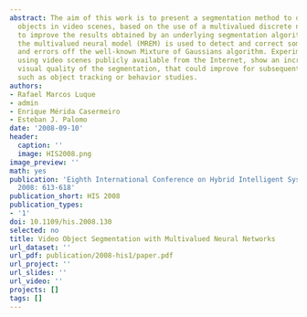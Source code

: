 ```yaml
---
abstract: The aim of this work is to present a segmentation method to detect moving
  objects in video scenes, based on the use of a multivalued discrete neural network
  to improve the results obtained by an underlying segmentation algorithm. Specifically,
  the multivalued neural model (MREM) is used to detect and correct some of the deficiencies
  and errors off the well-known Mixture of Gaussians algorithm. Experimental results,
  using video scenes publicly available from the Internet, show an increase of the
  visual quality of the segmentation, that could improve for subsequent analysis phases,
  such as object tracking or behavior studies.
authors:
- Rafael Marcos Luque
- admin
- Enrique Mérida Casermeiro
- Esteban J. Palomo
date: '2008-09-10'
header:
  caption: ''
  image: HIS2008.png
image_preview: ''
math: yes
publication: 'Eighth International Conference on Hybrid Intelligent Systems (HIS)
  2008: 613-618'
publication_short: HIS 2008
publication_types: 
- '1'
doi: 10.1109/his.2008.130
selected: no
title: Video Object Segmentation with Multivalued Neural Networks
url_dataset: ''
url_pdf: publication/2008-his1/paper.pdf
url_project: ''
url_slides: ''
url_video: ''
projects: []
tags: []
---
```

